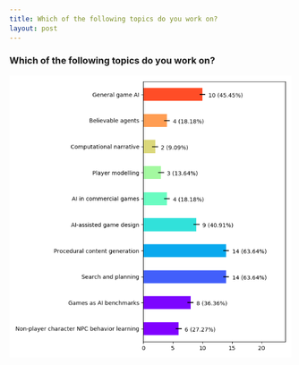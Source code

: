 ```yaml
---
title: Which of the following topics do you work on? 
layout: post
---
```


### Which of the following topics do you work on? 


<center><img src='assets/png/q1.png' /></center>
